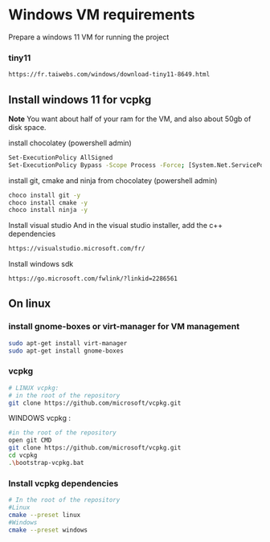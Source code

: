# Windows VM requirements

Prepare a windows 11 VM for running the project

### tiny11

```bash
https://fr.taiwebs.com/windows/download-tiny11-8649.html
```

## Install windows 11 for vcpkg

**Note** You want about half of your ram for the VM, and also about 50gb of disk space.

install chocolatey (powershell admin)
```bash
Set-ExecutionPolicy AllSigned
Set-ExecutionPolicy Bypass -Scope Process -Force; [System.Net.ServicePointManager]::SecurityProtocol = [System.Net.ServicePointManager]::SecurityProtocol -bor 3072; iex ((New-Object System.Net.WebClient).DownloadString('https://community.chocolatey.org/install.ps1'))
```

install git, cmake and ninja from chocolatey (powershell admin)

```bash
choco install git -y
choco install cmake -y
choco install ninja -y
```

Install visual studio
And in the visual studio installer, add the c++ dependencies
```bash
https://visualstudio.microsoft.com/fr/
```

Install windows sdk
```bash
https://go.microsoft.com/fwlink/?linkid=2286561
```

## On linux

### install gnome-boxes or virt-manager for VM management

```bash
sudo apt-get install virt-manager
sudo apt-get install gnome-boxes
```

### vcpkg
```bash
# LINUX vcpkg:
# in the root of the repository
git clone https://github.com/microsoft/vcpkg.git
```

WINDOWS vcpkg :
```bash
#in the root of the repository
open git CMD
git clone https://github.com/microsoft/vcpkg.git
cd vcpkg
.\bootstrap-vcpkg.bat
```

### Install vcpkg dependencies
```bash
# In the root of the repository
#Linux
cmake --preset linux
#Windows
cmake --preset windows
```